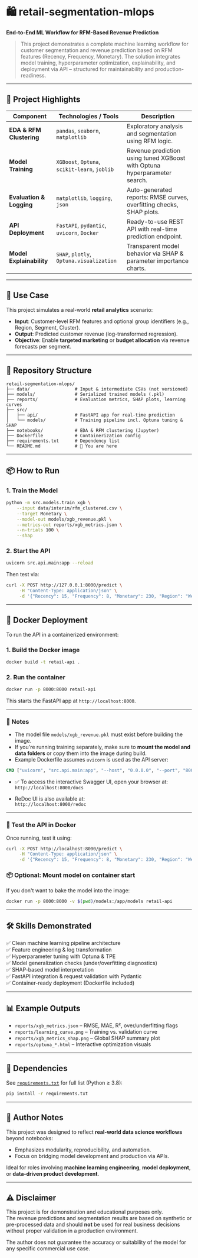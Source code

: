 # 🛍️ retail-segmentation-mlops  
**End-to-End ML Workflow for RFM-Based Revenue Prediction**

> This project demonstrates a complete machine learning workflow for customer segmentation and revenue prediction based on RFM features (Recency, Frequency, Monetary). The solution integrates model training, hyperparameter optimization, explainability, and deployment via API – structured for maintainability and production-readiness.

---

## 🚀 Project Highlights

| Component               | Technologies / Tools                                     | Description                                                                 |
|------------------------|----------------------------------------------------------|-----------------------------------------------------------------------------|
| **EDA & RFM Clustering** | `pandas`, `seaborn`, `matplotlib`                        | Exploratory analysis and segmentation using RFM logic.                      |
| **Model Training**       | `XGBoost`, `Optuna`, `scikit-learn`, `joblib`            | Revenue prediction using tuned XGBoost with Optuna hyperparameter search.  |
| **Evaluation & Logging** | `matplotlib`, `logging`, `json`                          | Auto-generated reports: RMSE curves, overfitting checks, SHAP plots.       |
| **API Deployment**       | `FastAPI`, `pydantic`, `uvicorn`, `Docker`              | Ready-to-use REST API with real-time prediction endpoint.                  |
| **Model Explainability** | `SHAP`, `plotly`, `Optuna.visualization`                | Transparent model behavior via SHAP & parameter importance charts.         |

---

## 🧠 Use Case

This project simulates a real-world **retail analytics** scenario:

- **Input**: Customer-level RFM features and optional group identifiers (e.g., Region, Segment, Cluster).
- **Output**: Predicted customer revenue (log-transformed regression).
- **Objective**: Enable **targeted marketing** or **budget allocation** via revenue forecasts per segment.

---

## 📁 Repository Structure

```
retail-segmentation-mlops/
├── data/                 # Input & intermediate CSVs (not versioned)
├── models/               # Serialized trained models (.pkl)
├── reports/              # Evaluation metrics, SHAP plots, learning curves
├── src/
│   ├── api/              # FastAPI app for real-time prediction
│   └── models/           # Training pipeline incl. Optuna tuning & SHAP
├── notebooks/            # EDA & RFM clustering (Jupyter)
├── Dockerfile            # Containerization config
├── requirements.txt      # Dependency list
└── README.md             # 📄 You are here
```

---

## 📦 How to Run

### 1. Train the Model

```bash
python -m src.models.train_xgb \
    --input data/interim/rfm_clustered.csv \
    --target Monetary \
    --model-out models/xgb_revenue.pkl \
    --metrics-out reports/xgb_metrics.json \
    --n-trials 100 \
    --shap
```

### 2. Start the API

```bash
uvicorn src.api.main:app --reload
```

Then test via:

```bash
curl -X POST http://127.0.0.1:8000/predict \
     -H "Content-Type: application/json" \
     -d '{"Recency": 15, "Frequency": 8, "Monetary": 230, "Region": "West", "Segment": "Gold", "Cluster": 2}'
```

---

## 🐳 Docker Deployment

To run the API in a containerized environment:

### 1. Build the Docker image

```bash
docker build -t retail-api .
```

### 2. Run the container

```bash
docker run -p 8000:8000 retail-api
```

This starts the FastAPI app at `http://localhost:8000`.

---

### 📝 Notes

- The model file `models/xgb_revenue.pkl` must exist before building the image.
- If you're running training separately, make sure to **mount the model and data folders** or copy them into the image during build.
- Example Dockerfile assumes `uvicorn` is used as the API server:

```dockerfile
CMD ["uvicorn", "src.api.main:app", "--host", "0.0.0.0", "--port", "8000"]
```

- ✅ To access the interactive Swagger UI, open your browser at:  
  `http://localhost:8000/docs`

- ReDoc UI is also available at:  
  `http://localhost:8000/redoc`

---

### 🔁 Test the API in Docker

Once running, test it using:

```bash
curl -X POST http://localhost:8000/predict \
     -H "Content-Type: application/json" \
     -d '{"Recency": 15, "Frequency": 8, "Monetary": 230, "Region": "West", "Segment": "Gold", "Cluster": 2}'
```


### 📦 Optional: Mount model on container start

If you don't want to bake the model into the image:

```bash
docker run -p 8000:8000 -v $(pwd)/models:/app/models retail-api
```

---

## 🛠️ Skills Demonstrated

✅ Clean machine learning pipeline architecture  
✅ Feature engineering & log transformation  
✅ Hyperparameter tuning with Optuna & TPE  
✅ Model generalization checks (under/overfitting diagnostics)  
✅ SHAP-based model interpretation  
✅ FastAPI integration & request validation with Pydantic  
✅ Container-ready deployment (Dockerfile included)

---

## 📊 Example Outputs

- `reports/xgb_metrics.json` – RMSE, MAE, R², over/underfitting flags  
- `reports/learning_curve.png` – Training vs. validation curve  
- `reports/xgb_metrics_shap.png` – Global SHAP summary plot  
- `reports/optuna_*.html` – Interactive optimization visuals

---

## 🧪 Dependencies

See [`requirements.txt`](requirements.txt) for full list (Python ≥ 3.8):

```bash
pip install -r requirements.txt
```

---

## 📌 Author Notes

This project was designed to reflect **real-world data science workflows** beyond notebooks:
- Emphasizes modularity, reproducibility, and automation.
- Focus on bridging model development and production via APIs.

Ideal for roles involving **machine learning engineering**, **model deployment**, or **data-driven product development**.

---

## ⚠️ Disclaimer

This project is for demonstration and educational purposes only.  
The revenue predictions and segmentation results are based on synthetic or pre-processed data and should **not** be used for real business decisions without proper validation in a production environment.

The author does not guarantee the accuracy or suitability of the model for any specific commercial use case.

